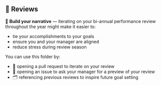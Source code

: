 ## 📂 Reviews

📖 **Build your narrative** — iterating on your bi-annual performance review throughout the year might make it easier to:

- tie your accomplishments to your goals
- ensure you and your manager are aligned
- reduce stress during review season

You can use this folder by:

- 📝 opening a pull request to iterate on your review
- 👀 opening an issue to ask your manager for a preview of your review
- 🗂 referencing previous reviews to inspire future goal setting
